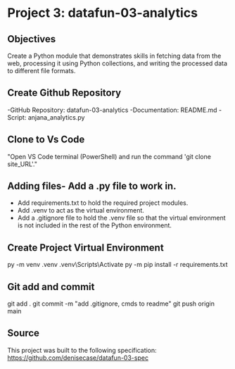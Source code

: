 # Project 3: datafun-03-analytics

## Objectives

Create a Python module that demonstrates skills in fetching data from the web, processing it using Python collections, and writing the processed data to different file formats.

## Create Github Repository

-GitHub Repository: datafun-03-analytics
-Documentation: README.md
-Script: anjana_analytics.py


## Clone to Vs Code

"Open VS Code terminal (PowerShell) and run the command 'git clone site_URL'."


## Adding files- Add a .py file to work in.
- Add requirements.txt to hold the required project modules.
- Add .venv to act as the virtual environment.
- Add a .gitignore file to hold the .venv file so that the virtual environment is not included in the rest of the Python environment.
  
## Create Project Virtual Environment

py -m venv .venv
.venv\Scripts\Activate
py -m pip install -r requirements.txt



## Git add and commit

git add .
git commit -m "add .gitignore, cmds to readme"
git push origin main

## Source
This project was built to the following specification: 
https://github.com/denisecase/datafun-03-spec




